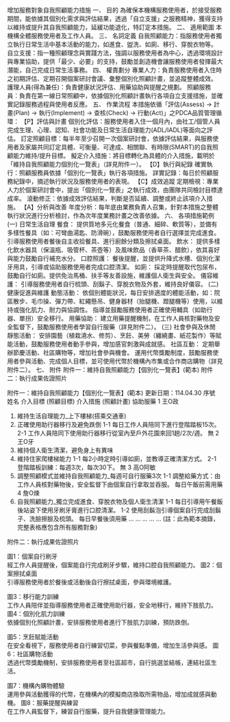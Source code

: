 增加服務對象自我照顧能力措施
一、 目的
為確保本機構服務使用者，於接受服務期間，能依據其個別化需求與評估結果，透過「自立支援」之服務精神，獲得支持以維持或提升其自我照顧能力，延緩功能退化，特訂定本措施。
二、 適用範圍
本機構全體服務使用者及工作人員。
三、 名詞定義
自我照顧能力：指服務使用者獨立執行日常生活中基本活動的能力，如進食、盥洗、如廁、移行、穿脫衣物等。
自立支援：指一種照顧理念與實踐方法，強調以服務使用者為中心，透過環境設計與專業協助，提供「最少、必要」的支持，鼓勵並創造機會讓服務使用者發揮最大潛能，自己完成日常生活事務。
四、 權責劃分
專業人力：負責服務使用者入住時之初期評估、定期召開個案研討會議、彙整個別化照顧計畫，並追蹤整體成效。
護理人員(得為兼任)：負責健康狀況評估、用藥協助與提醒之規劃。
照顧服務員：負責在第一線日常照顧中，依據個別化照顧計畫執行各項自立支援措施，並確實記錄服務過程與使用者反應。
五、 作業流程
本措施依循「評估(Assess) → 計畫(Plan) → 執行(Implement) → 查核(Check) → 行動(Act)」之PDCA品質管理循環：
【P】評估與計畫
個別化評估：服務使用者入住一個月內，由社工/個管人員完成生理、心理、認知、社會功能及日常生活自理能力(ADL/IADL)等面向之評估。
訂定照顧目標：每半年至少召開一次個案研討會，依據評估結果，與服務使用者及家屬共同訂定具體、可衡量、可達成、相關聯、有時限(SMART)的自我照顧能力維持/提升目標。
擬定介入措施：將目標轉化為具體的介入措施，載明於「維持自我照顧能力個別化一覽表」（詳見附件一）。
【D】執行與紀錄
確實執行：照顧服務員依據「個別化一覽表」執行各項措施。
詳實記錄：每日於照顧服務紀錄中，摘述執行狀況及服務使用者的表現。
【C】成效追蹤
定期檢視：專業人力於個案研討會中，提出「個別化一覽表」之執行成效，由團隊共同檢討目標達成率。
滾動修正：依據成效評估結果，判斷是否延續、調整或終止該項介入措施。
【A】分析與改善
年度分析：每年底由業務負責人召集，針對本措施之整體執行狀況進行分析檢討，作為次年度業務計畫之改善依據。
六、 各項措施範例
(一) 日常生活自理
餐食：
提供質地多元化餐食（普通、細碎、軟質等），並備有多樣性餐具（如：可彎曲湯匙、防滑碗），鼓勵服務使用者自行選擇並完成進食。
引導服務使用者餐後自主收拾餐具、進行廚餘分類及擦拭桌面。
飲水：
提供多樣化飲水器具（保溫瓶、吸管杯、茶壺等）及風味飲品（香草茶、醋飲），依其喜好與能力鼓勵自行補充水分。
口腔照護：
餐後提醒，並提供升降式水槽、個別化潔牙用具，引導或協助服務使用者完成口腔清潔。
如廁：
採定時提醒取代包尿布，鼓勵自行如廁。提供免治馬桶、扶手等友善設施，維護個人衛生與安全。
儀容維護：
引導服務使用者自行梳頭、刮鬍子、穿脫衣物及外套，維持良好儀容。
(二) 健康促進與維護
動態活動：
依個別體能狀況，每日安排適度的體能活動，如：院區散步、毛巾操、彈力帶、紅繩懸吊、健身器材（抬腿機、蹬腿機等）使用，以維持或強化肌力、耐力與協調性。
指導並鼓勵服務使用者正確使用輔具（如助行器、單拐）安全移行。
用藥協助：
建立用藥提醒機制，在工作人員核對藥物及安全監督下，鼓勵服務使用者學習自行服藥（詳見附件二）。
(三) 社會參與及休閒
靜態活動：
安排園藝（植栽澆水、修剪）、烹飪、美勞（纏繞畫、紙花製作）等賦能活動，鼓勵服務使用者動手參與，增加感官刺激與成就感。
社區互動：
定期舉辦節慶活動、社區購物等，增加社會參與機會。
運用代幣獎勵制度，鼓勵服務使用者參與活動、完成個人目標，並可使用代幣於機構內市集或合作商店購物（詳見附件二）。
七、 附件
附件一：維持自我照顧能力【個別化一覽表】(範本)
附件二：執行成果佐證照片

附件一：維持自我照顧能力【個別化一覽表】(範本)
更新日期：114.04.30
序號
姓名 
介入目標 (照顧目標)
介入措施 (照顧計畫)
協助服藥
1
王O政
1. 維持生活自理能力_上下樓梯(搭乘交通車)
2. 正確使用助行器移行及避免跌倒
1-1 每日工作人員陪同下進行登階踏板15次。
2-1 工作人員陪同下使用助行器移行從室內至戶外花園來回1趟/2次/週。
無
2
王O牙
1. 維持個人衛生清潔，避免身上有異味
2. 維持住家爬樓梯能力
1-1 每2小時定時引導如廁，並教導正確清潔方式。
2-1 登階踏板訓練：每週3次，每次30下。
無
3
高O阿敏
1. 調整照顧模式並維持自我照顧能力_每週可自行服藥3次
1-1 調整給藥方式：由工作人員核對藥物後，安全監督下由個案自行拿取並吞服。
每日午飯前需用藥
4
詹O煉
1. 自我照顧能力_獨立完成進食、穿脫衣物及個人衛生清潔
1-1 每日引導用午餐飯後站姿下使用牙刷牙膏進行口腔清潔。
1-2 使用刮鬍泡引導個案自行完成刮鬍子、洗臉擦臉及梳頭。
每日早餐後須用藥
...
...
...
...
...
(註：此為範本摘錄，完整表格應包含所有服務對象)

附件二：執行成果佐證照片




圖1：個案自行刷牙<br>經工作人員提醒後，個案能自行完成刷牙步驟，維持口腔自我照顧能力。
圖2：個案擦拭桌面<br>引導服務使用者於餐後或活動後自行擦拭桌面，參與環境維護。


圖3：移行能力訓練<br>工作人員陪伴並指導服務使用者正確使用助行器，安全地移行，維持下肢肌力。
圖4：個別化肌力訓練<br>依據個別化照顧計畫，安排服務使用者進行下肢肌力訓練，預防跌倒。


圖5：烹飪賦能活動<br>在安全看視下，服務使用者自行練習切菜，參與餐點準備，增加生活參與感。
圖6：社區購物活動<br>透過代幣獎勵機制，安排服務使用者至社區超市，自行挑選並結帳，連結社區生活。


圖7：機構內購物體驗<br>運用參與活動獲得的代幣，在機構內的模擬商店換取所需物品，增加成就感與動機。
圖8：服藥提醒與練習<br>在工作人員監督下，練習自行服藥，提升自我健康管理能力。
